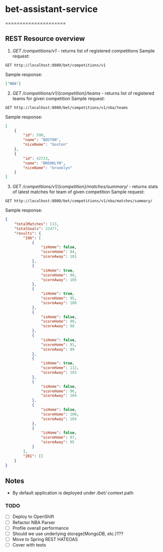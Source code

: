# bet-assistant-service
=====================

## REST Resource overview

1. *GET* _/competitions/v1_ - returns list of registered competitions
Sample request:
```
GET http://localhost:8080/bet/competitions/v1 
```
Sample response:
```json
["NBA"]
```
2. *GET* _/competitions/v1/{competition}/teams_ - returns list of registered teams for given competition
Sample request:
```
GET http://localhost:8080/bet/competitions/v1/nba/teams 
```
Sample response:
```json
[
    {
        "id": 590,
        "name": "BOSTON",
        "niceName": "boston"
    },
    {
        "id": 42723,
        "name": "BROOKLYN",
        "niceName": "brooklyn"
    }
]
```
3. *GET* _/competitions/v1/{competition}/matches/summary/_ - returns stats of latest matches for team of given competition
Sample request:
 ```
 GET http://localhost:8080/bet/competitions/v1/nba/matches/summary/ 
 ```
Sample response:
 ```json
 {
     "totalMatches": 113,
     "totalGoals": 22477,
     "results": {
         "196": [
             {
                 "isHome": false,
                 "scoreHome": 84,
                 "scoreAway": 101
             },
             {
                 "isHome": true,
                 "scoreHome": 98,
                 "scoreAway": 105
             },
             {
                 "isHome": true,
                 "scoreHome": 95,
                 "scoreAway": 108
             },
             {
                 "isHome": false,
                 "scoreHome": 90,
                 "scoreAway": 98
             },
             {
                 "isHome": false,
                 "scoreHome": 91,
                 "scoreAway": 89
             },
             {
                 "isHome": true,
                 "scoreHome": 112,
                 "scoreAway": 103
             },
             {
                 "isHome": false,
                 "scoreHome": 96,
                 "scoreAway": 104
             },
             {
                 "isHome": false,
                 "scoreHome": 100,
                 "scoreAway": 104
             },
             {
                 "isHome": false,
                 "scoreHome": 97,
                 "scoreAway": 95
             }
         ],
         "201": []
     }
 }
 ```

## Notes
- By default application is deployed under */bet/* context path

### TODO
- [ ] Deploy to OpenShift
- [ ] Refactor NBA Parser
- [ ] Profile overall performance
- [ ] Should we use underlying storage(MongoDB, etc.)???
- [ ] Move to Spring REST HATEOAS
- [ ] Cover with tests
